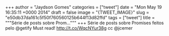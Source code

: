 
+++
author = "Jaydson Gomes"
categories = ["tweet"]
date = "Mon May 19 16:35:11 +0000 2014"
draft = false
image = "{TWEET_IMAGE}"
slug = "e50db37da161c5f50f760560125b644f13d82ffd"
tags = ["tweet"]
title = """Série de posts sobre Prom..."""
+++
Série de posts sobre Promises feitos pelo @getify Must read! http://t.co/WqcNYur38g cc @jcemer
